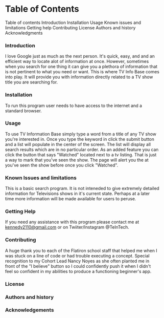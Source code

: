 # Table of Contents
Table of contents
Introduction
Installation
Usage
Known issues and limitations
Getting help
Contributing
License
Authors and history
Acknowledgments

### Introduction

I love Google just as much as the next person. It's quick, easy, and and an efficient way to locate alot of information at once. However, sometimes when you search for one thing it can give you a plethora of information that is not pertinent to what you need or want. This is where TV Info Base comes into play. It will provide you with information directly related to a TV show title you are searching for. 

### Installation

To run this program user needs to have access to the internet and a standard browser.

### Usage

To use TV Information Base simply type a word from a title of any TV show you're interested in. Once you type the keyword in click the submit button and a list will populate in the center of the screen. The list will display all search results which are in no particular order. As an added feature you can click the button that says "Watched" located next to a tv listing. That is just a way to mark that you've seen the show. The page will alert you the at you've seen the show before once you click "Watched".

### Known Issues and limitations

This is a basic search program. It is not inteneded to give extremely detailed information for Televisions shows in it's current state. Perhaps at a later time more information will be made available for users to peruse. 

### Getting Help

If you need any assistance with this program please contact me at kennedy2110@gmail.com or on Twiiter/Instagram @TeInTech.

### Contributing

A huge thank you to each of the Flatiron school staff that helped me when I was stuck on a line of code or had trouble executing a concept. Special recognition to my Cohort Lead Nancy Noyes as she often planted me in front of the "I believe" button so I could confidently push it when I didn't feel so confident in my abilities to produce a functioning beginner's app. 


### License

### Authors and history

### Acknowledgements